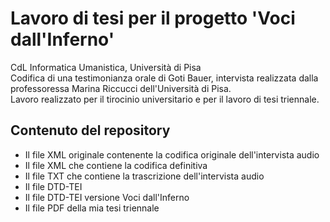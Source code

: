 <h1><b>Lavoro di tesi per il progetto 'Voci dall'Inferno'</b></h1>
CdL Informatica Umanistica, Università di Pisa <br/>
Codifica di una testimonianza orale di Goti Bauer, intervista realizzata dalla professoressa Marina Riccucci dell'Università di Pisa.<br/>
Lavoro realizzato per il tirocinio universitario e per il lavoro di tesi triennale.



<h2>Contenuto del repository</h2>
<ul>
  <li>Il file XML originale contenente la codifica originale dell'intervista audio</li>
  <li>Il file XML che contiene la codifica definitiva</li>
  <li>Il file TXT che contiene la trascrizione dell'intervista audio</li>
  <li>Il file DTD-TEI</li>
  <li>Il file DTD-TEI versione Voci dall'Inferno</li>
  <li>Il file PDF della mia tesi triennale</li>
</ul>
